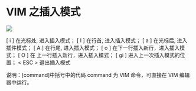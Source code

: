 # VIM 之插入模式

![](http://cdn.hackdapp.com/2021-01-28-20200722%20-%20VIM%E4%B9%8B%E6%8F%92%E5%85%A5%E6%A8%A1%E5%BC%8F.jpg)

[ i ] 在光标处, 进入插入模式；
[ I ] 在行首, 进入插入模式；
[ a ] 在光标后, 进入插件模式；
[ A ] 在行尾, 进入插入模式；
[ o ] 在下一行插入新行，进入插入模式；
[ O ] 在 上一行插入新行，进入插入模式；
[ gi ] 进入上一次插入模式的位置；
< ESC > 退出插入模式

说明：[command]中括号中的代码 command 为 VIM 命令，可直接在 VIM 编辑器中运行。
